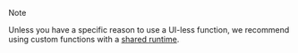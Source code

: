 >[!NOTE]
> Unless you have a specific reason to use a UI-less function, we recommend using custom functions with a [shared runtime](configure-your-add-in-to-use-a-shared-runtime.md).